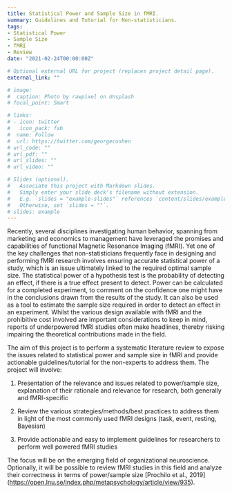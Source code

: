 ```yaml
---
title: Statistical Power and Sample Size in fMRI.
summary: Guidelines and Tutorial for Non-statisticians.
tags:
- Statistical Power
- Sample Size
- fMRI
- Review
date: "2021-02-24T00:00:00Z"

# Optional external URL for project (replaces project detail page).
external_link: ""

# image:
#  caption: Photo by rawpixel on Unsplash
# focal_point: Smart

# links:
# - icon: twitter
#   icon_pack: fab
#  name: Follow
#  url: https://twitter.com/georgecushen
# url_code: ""
# url_pdf: ""
# url_slides: ""
# url_video: ""

# Slides (optional).
#   Associate this project with Markdown slides.
#   Simply enter your slide deck's filename without extension.
#   E.g. `slides = "example-slides"` references `content/slides/example-slides.md`.
#   Otherwise, set `slides = ""`.
# slides: example
---
```


Recently, several disciplines investigating human behavior, spanning from marketing and economics to management have leveraged the promises and capabilities of functional Magnetic Resonance Imaging (fMRI). Yet one of the key challenges that non-statisticians frequently face in designing and performing fMRI research involves ensuring accurate statistical power of a study, which is an issue ultimately linked to the required optimal sample size. The statistical power of a hypothesis test is the probability of detecting an effect, if there is a true effect present to detect. Power can be calculated for a completed experiment, to comment on the confidence one might have in the conclusions drawn from the results of the study. It can also be used as a tool to estimate the sample size required in order to detect an effect in an experiment. Whilst the various design available with fMRI and the prohibitive cost involved are important considerations to keep in mind, reports of underpowered fMRI studies often make headlines, thereby risking impairing the theoretical contributions made in the field.

The aim of this project is to perform a systematic literature review to expose the issues related to statistical power and sample size in fMRI and provide actionable guidelines/tutorial for the non-experts to address them. The project will involve:

1)	Presentation of the relevance and issues related to power/sample size, explanation of their rationale and relevance for research, both generally and fMRI-specific

2)	Review the various strategies/methods/best practices to address them in light of the most commonly used fMRI designs (task, event, resting, Bayesian)

3)	Provide actionable and easy to implement guidelines for researchers to perform well powered fMRI studies

The focus will be on the emerging field of organizational neuroscience. Optionally, it will be possible to review fMRI studies in this field and analyze their correctness in terms of power/sample size [Prochilo et al., 2019] (https://open.lnu.se/index.php/metapsychology/article/view/935).
